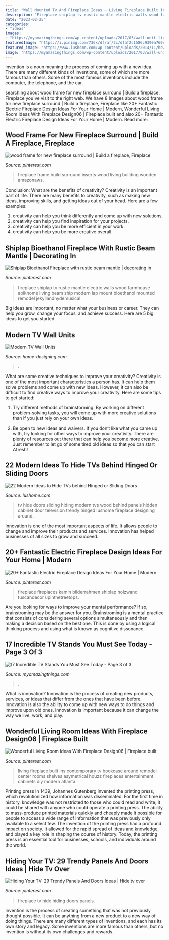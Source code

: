 ```yaml
---
title: "Wall Mounted Tv And Fireplace Ideas ~ Living Fireplace Built Ins Contemporary Tv Bookcase Around Remodel Center Rooms Shelves Asymetrical Houzz Fireplaces Entertainment Cabinets Diy Modern Atlanta"
description: "Fireplace shiplap tv rustic mantle electric walls wood farmhouse apikhome living beam ship modern lap mount bioethanol mounted remodel jekyllandhydemusical"
date: "2023-02-25"
categories:
- "ideas"
images:
- "https://myamazingthings.com/wp-content/uploads/2017/03/wall-unit-living-room-furniture-5-simple-modern-tv-wall-unit-designs-736-x-600.jpg"
featuredImage: "https://i.pinimg.com/736x/df/af/2c/dfaf2c1586c9390a760c4d59a1bad976.jpg"
featured_image: "https://www.lushome.com/wp-content/uploads/2014/11/how-hide-tv-doors-decorative-panels-9.jpg"
image: "https://myamazingthings.com/wp-content/uploads/2017/03/wall-unit-living-room-furniture-5-simple-modern-tv-wall-unit-designs-736-x-600.jpg"
---
```



invention is a noun meaning the process of coming up with a new idea. There are many different kinds of inventions, some of which are more famous than others. Some of the most famous inventions include the computer, the telephone, and the car.

	

		
searching about wood frame for new fireplace surround | Build a fireplace, Fireplace you've visit to the right web. We have 8 Images about wood frame for new fireplace surround | Build a fireplace, Fireplace like 20+ Fantastic Electric Fireplace Design Ideas For Your Home | Modern, Wonderful Living Room Ideas With Fireplace Design06 | Fireplace built and also 20+ Fantastic Electric Fireplace Design Ideas For Your Home | Modern. Read more:
		
    
## Wood Frame For New Fireplace Surround | Build A Fireplace, Fireplace

<img loading=lazy src="https://i.pinimg.com/736x/31/c4/e8/31c4e81896e8aedcad96b84621e522ca.jpg" onerror="this.onerror=null;this.src='https://tse4.mm.bing.net/th?id=OIP.7KQ95vQ1-FpIEx17EaLk_wHaE9&amp;pid=15.1';" alt="wood frame for new fireplace surround | Build a fireplace, Fireplace">

_Source: pinterest.com_

>fireplace frame build surround inserts wood living building wooden amazonaws. 

	

Conclusion: What are the benefits of creativity?
Creativity is an important part of life. There are many benefits to creativity, such as making new ideas, improving skills, and getting ideas out of your head. Here are a few examples: 
1. creativity can help you think differently and come up with new solutions.
2. creativity can help you find inspiration for your projects.
3. creativity can help you be more efficient in your work.
4. creativity can help you be more creative overall.

    
## Shiplap Bioethanol Fireplace With Rustic Beam Mantle | Decorating In

<img loading=lazy src="https://i.pinimg.com/736x/00/00/9f/00009fb127a37a553b154b3f7eb72da7.jpg?b=t" onerror="this.onerror=null;this.src='https://tse4.mm.bing.net/th?id=OIP.CK1y-z15410Fid1SuAq0wAHaJ3&amp;pid=15.1';" alt="Shiplap Bioethanol Fireplace with rustic beam mantle | decorating in">

_Source: pinterest.com_

>fireplace shiplap tv rustic mantle electric walls wood farmhouse apikhome living beam ship modern lap mount bioethanol mounted remodel jekyllandhydemusical. 

	

Big ideas are important, no matter what your business or career. They can help you grow, change your focus, and achieve success. Here are 5 big ideas to get you started: 

    
## Modern TV Wall Units

<img loading=lazy src="http://cdn.home-designing.com/wp-content/uploads/2011/07/redwhiteblack-tv-wall-mount.jpg" onerror="this.onerror=null;this.src='https://tse2.mm.bing.net/th?id=OIP.LkclUIQP4E6JUGQfjGon3wHaET&amp;pid=15.1';" alt="Modern TV Wall Units">

_Source: home-designing.com_

>. 

	

What are some creative techniques to improve your creativity?
Creativity is one of the most important characteristics a person has. It can help them solve problems and come up with new ideas. However, it can also be difficult to find creative ways to improve your creativity. Here are some tips to get started: 
1. Try different methods of brainstorming. By working on different problem-solving tasks, you will come up with more creative solutions than if you just rely on your own ideas.

2. Be open to new ideas and waivers. If you don’t like what you came up with, try looking for other ways to improve your creativity. There are plenty of resources out there that can help you become more creative. Just remember to let go of some tired old ideas so that you can start Afresh!

    
## 22 Modern Ideas To Hide TVs Behind Hinged Or Sliding Doors

<img loading=lazy src="https://www.lushome.com/wp-content/uploads/2014/11/how-hide-tv-doors-decorative-panels-9.jpg" onerror="this.onerror=null;this.src='https://tse1.mm.bing.net/th?id=OIP.XvsmmH6EQPobxAnL64ZD4QHaHa&amp;pid=15.1';" alt="22 Modern Ideas to Hide TVs behind Hinged or Sliding Doors">

_Source: lushome.com_

>tv hide doors sliding hiding modern tvs wood behind panels hidden cabinet door television trendy hinged lushome fireplace designing around. 

	

Innovation is one of the most important aspects of life. It allows people to change and improve their products and services. Innovation has helped businesses of all sizes to grow and succeed.

    
## 20+ Fantastic Electric Fireplace Design Ideas For Your Home | Modern

<img loading=lazy src="https://i.pinimg.com/736x/9d/82/be/9d82bec6d89acf095b9ed8046e9da61b.jpg" onerror="this.onerror=null;this.src='https://tse2.mm.bing.net/th?id=OIP.MN7oJlswCiF1HzQvDOsV_AHaJ4&amp;pid=15.1';" alt="20+ Fantastic Electric Fireplace Design Ideas For Your Home | Modern">

_Source: pinterest.com_

>fireplace fireplaces kamin bilderrahmen shiplap holzwand tuscandecor upinthetreetops. 

	

Are you looking for ways to improve your mental performance? If so, brainstroming may be the answer for you. Brainstroming is a mental practice that consists of considering several options simultaneously and then making a decision based on the best one. This is done by using a logical thinking process and using what is known as cognitive dissonance.

    
## 17 Incredible TV Stands You Must See Today - Page 3 Of 3

<img loading=lazy src="https://myamazingthings.com/wp-content/uploads/2017/03/wall-unit-living-room-furniture-5-simple-modern-tv-wall-unit-designs-736-x-600.jpg" onerror="this.onerror=null;this.src='https://tse4.mm.bing.net/th?id=OIP.EmKChPGB49vlopmmcjU3GQHaGC&amp;pid=15.1';" alt="17 Incredible TV Stands You Must See Today - Page 3 of 3">

_Source: myamazingthings.com_

>. 

	

What is innovation?
Innovation is the process of creating new products, services, or ideas that differ from the ones that have been before. Innovation is also the ability to come up with new ways to do things and improve upon old ones. Innovation is important because it can change the way we live, work, and play.

    
## Wonderful Living Room Ideas With Fireplace Design06 | Fireplace Built

<img loading=lazy src="https://i.pinimg.com/736x/df/af/2c/dfaf2c1586c9390a760c4d59a1bad976.jpg" onerror="this.onerror=null;this.src='https://tse1.mm.bing.net/th?id=OIP.kxAOulgWCP7S_keWRboTpwHaHa&amp;pid=15.1';" alt="Wonderful Living Room Ideas With Fireplace Design06 | Fireplace built">

_Source: pinterest.com_

>living fireplace built ins contemporary tv bookcase around remodel center rooms shelves asymetrical houzz fireplaces entertainment cabinets diy modern atlanta. 

	

Printing press
In 1439, Johannes Gutenberg invented the printing press, which revolutionized how information was disseminated. For the first time in history, knowledge was not restricted to those who could read and write; it could be shared with anyone who could operate a printing press. The ability to mass-produce printed materials quickly and cheaply made it possible for people to access a wide range of information that was previously only available to a select few.
The invention of the printing press had a profound impact on society. It allowed for the rapid spread of ideas and knowledge, and played a key role in shaping the course of history. Today, the printing press is an essential tool for businesses, schools, and individuals around the world.

    
## Hiding Your TV: 29 Trendy Panels And Doors Ideas | Hide Tv Over

<img loading=lazy src="https://i.pinimg.com/736x/57/e3/92/57e392f777de3ebcc23f9435e7d451ae.jpg" onerror="this.onerror=null;this.src='https://tse4.mm.bing.net/th?id=OIP.J9jZxyzazDMdyOGmG45k5AHaLH&amp;pid=15.1';" alt="Hiding Your TV: 29 Trendy Panels And Doors Ideas | Hide tv over">

_Source: pinterest.com_

>fireplace tv hide hiding doors panels. 

	

Invention is the process of creating something that was not previously thought possible. It can be anything from a new product to a new way of doing things. There are many different types of inventions, and each has its own story and legacy. Some inventions are more famous than others, but no invention is without its own challenges and rewards.

